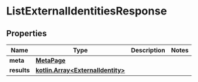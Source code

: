 # ListExternalIdentitiesResponse

## Properties
Name | Type | Description | Notes
------------ | ------------- | ------------- | -------------
**meta** | [**MetaPage**](MetaPage.md) |  | 
**results** | [**kotlin.Array&lt;ExternalIdentity&gt;**](ExternalIdentity.md) |  | 
